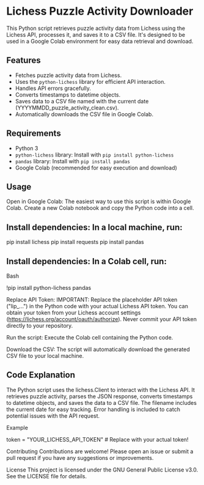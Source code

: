 # Lichess Puzzle Activity Downloader

This Python script retrieves puzzle activity data from Lichess using the Lichess API, processes it, and saves it to a CSV file. It's designed to be used in a Google Colab environment for easy data retrieval and download.

## Features

* Fetches puzzle activity data from Lichess.
* Uses the `python-lichess` library for efficient API interaction.
* Handles API errors gracefully.
* Converts timestamps to datetime objects.
* Saves data to a CSV file named with the current date (YYYYMMDD_puzzle_activity_clean.csv).
* Automatically downloads the CSV file in Google Colab.

## Requirements

* Python 3
* `python-lichess` library: Install with `pip install python-lichess`
* `pandas` library: Install with `pip install pandas`
* Google Colab (recommended for easy execution and download)

## Usage


Open in Google Colab: The easiest way to use this script is within Google Colab. Create a new Colab notebook and copy the Python code into a cell.

## Install dependencies: In a local machine, run:
pip install lichess
pip install requests
pip install pandas

## Install dependencies: In a Colab cell, run:

Bash

!pip install python-lichess pandas

Replace API Token: IMPORTANT: Replace the placeholder API token ("lip_...") in the Python code with your actual Lichess API token. You can obtain your token from your Lichess account settings (https://lichess.org/account/oauth/authorize). Never commit your API token directly to your repository.

Run the script: Execute the Colab cell containing the Python code.

Download the CSV: The script will automatically download the generated CSV file to your local machine.

## Code Explanation
The Python script uses the lichess.Client to interact with the Lichess API. It retrieves puzzle activity, parses the JSON response, converts timestamps to datetime objects, and saves the data to a CSV file. The filename includes the current date for easy tracking. Error handling is included to catch potential issues with the API request.

Example


token = "YOUR_LICHESS_API_TOKEN"  # Replace with your actual token!

Contributing
Contributions are welcome! Please open an issue or submit a pull request if you have any suggestions or improvements.

License
This project is licensed under the GNU General Public License v3.0. See the LICENSE file for details.
